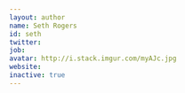 ```yaml
---
layout: author
name: Seth Rogers
id: seth
twitter: 
job: 
avatar: http://i.stack.imgur.com/myAJc.jpg
website: 
inactive: true
---
```

